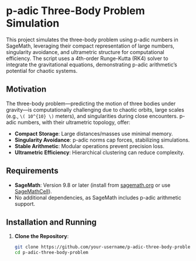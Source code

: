 # p-adic Three-Body Problem Simulation

This project simulates the three-body problem using p-adic numbers in SageMath, leveraging their compact representation of large numbers, singularity avoidance, and ultrametric structure for computational efficiency. The script uses a 4th-order Runge-Kutta (RK4) solver to integrate the gravitational equations, demonstrating p-adic arithmetic’s potential for chaotic systems.

## Motivation
The three-body problem—predicting the motion of three bodies under gravity—is computationally challenging due to chaotic orbits, large scales (e.g., `\( 10^{10} \)` meters), and singularities during close encounters. p-adic numbers, with their ultrametric topology, offer:
- **Compact Storage**: Large distances/masses use minimal memory.
- **Singularity Avoidance**: p-adic norms cap forces, stabilizing simulations.
- **Stable Arithmetic**: Modular operations prevent precision loss.
- **Ultrametric Efficiency**: Hierarchical clustering can reduce complexity.

## Requirements
- **SageMath**: Version 9.8 or later (install from [sagemath.org](https://www.sagemath.org/) or use [SageMathCell](https://sagecell.sagemath.org/)).
- No additional dependencies, as SageMath includes p-adic arithmetic support.

## Installation and Running
1. **Clone the Repository**:
   ```bash
   git clone https://github.com/your-username/p-adic-three-body-problem.git
   cd p-adic-three-body-problem
